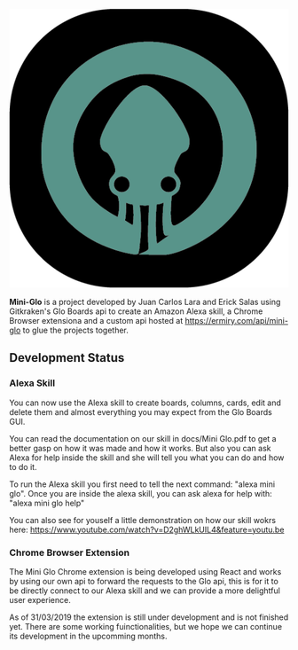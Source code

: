 <p align="center">
  <img src="./assets/mini-glo-logo-50.png" />
</p>

**Mini-Glo** is a project developed by Juan Carlos Lara and Erick Salas using Gitkraken's Glo Boards api to create an Amazon Alexa skill, a Chrome Browser extensiona and a custom api hosted at https://ermiry.com/api/mini-glo to glue the projects together.

## Development Status

### Alexa Skill

  You can now use the Alexa skill to create boards, columns, cards, edit and delete them and almost everything you may expect from the Glo Boards GUI.
  
  You can read the documentation on our skill in docs/Mini Glo.pdf to get a better gasp on how it was made and how it works. But also you can ask Alexa for help inside the skill and she will tell you what you can do and how to do it.

  To run the Alexa skill you first need to tell the next command: "alexa mini glo".
  Once you are inside the alexa skill, you can ask alexa for help with: "alexa mini glo help"

  You can also see for youself a little demonstration on how our skill wokrs here: https://www.youtube.com/watch?v=D2ghWLkUIL4&feature=youtu.be

### Chrome Browser Extension

  The Mini Glo Chrome extension is being developed using React and works by using our own api to forward the requests to the Glo api, this is for it to be directly connect to our Alexa skill and we can provide a more delightful user experience.

  As of 31/03/2019 the extension is still under development and is not finished yet. There are some working fuinctionalities, but we hope we can continue its development in the upcomming months.
